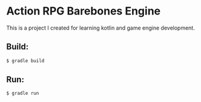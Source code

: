 # Action RPG Barebones Engine

This is a project I created for learning kotlin and game engine development.

## Build:

```bash
$ gradle build
```

## Run:
```bash
$ gradle run
```
